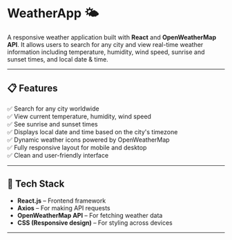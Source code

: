 # WeatherApp 🌤️

A responsive weather application built with **React** and **OpenWeatherMap API**. It allows users to search for any city and view real-time weather information including temperature, humidity, wind speed, sunrise and sunset times, and local date & time.

---

## 📋 Features

✅ Search for any city worldwide  
✅ View current temperature, humidity, wind speed  
✅ See sunrise and sunset times  
✅ Displays local date and time based on the city's timezone  
✅ Dynamic weather icons powered by OpenWeatherMap  
✅ Fully responsive layout for mobile and desktop  
✅ Clean and user-friendly interface  

---

## 📂 Tech Stack

- **React.js** – Frontend framework  
- **Axios** – For making API requests  
- **OpenWeatherMap API** – For fetching weather data  
- **CSS (Responsive design)** – For styling across devices

---